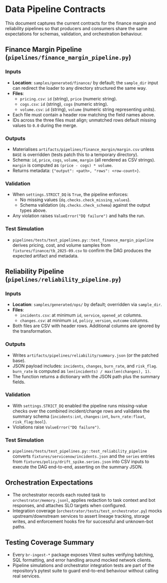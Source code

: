 # Data Pipeline Contracts

This document captures the current contracts for the finance margin and reliability
pipelines so that producers and consumers share the same expectations for
schemas, validation, and orchestration behaviour.

## Finance Margin Pipeline (`pipelines/finance_margin_pipeline.py`)

### Inputs
- **Location**: `samples/generated/finance/` by default; the `sample_dir` input
  can redirect the loader to any directory structured the same way.
- **Files**:
  - `pricing.csv`: `id` (string), `price` (numeric string).
  - `cogs.csv`: `id` (string), `cogs` (numeric string).
  - `volume.csv`: `id` (string), `volume` (numeric string representing units).
- Each file must contain a header row matching the field names above.
- IDs across the three files must align; unmatched rows default missing values
  to `0.0` during the merge.

### Outputs
- Materialises `artifacts/pipelines/finance_margin/margin.csv` unless `BASE` is
  overridden (tests patch this to a temporary directory).
- Schema: `id`, `price`, `cogs`, `volume`, `margin` (all rendered as CSV strings).
  `margin` is computed as `(price - cogs) * volume`.
- Returns metadata: `{"output": <path>, "rows": <row-count>}`.

### Validation
- When `settings.STRICT_DQ` is `True`, the pipeline enforces:
  - No missing values (`dq.checks.check_missing_values`).
  - Schema validation (`dq.checks.check_schema`) against the output types above.
- Any violation raises `ValueError("DQ failure")` and halts the run.

### Test Simulation
- `pipelines/tests/test_pipelines.py::test_finance_margin_pipeline` derives
  pricing, cost, and volume samples from `fixtures/finance/tb_2025-09.csv` to
  confirm the DAG produces the expected artifact and metadata.

## Reliability Pipeline (`pipelines/reliability_pipeline.py`)

### Inputs
- **Location**: `samples/generated/ops/` by default; overridden via `sample_dir`.
- **Files**:
  - `incidents.csv`: at minimum `id`, `service`, `opened_at` columns.
  - `changes.csv`: at minimum `id`, `policy_version`, `outcome` columns.
- Both files are CSV with header rows. Additional columns are ignored by the
  transformation.

### Outputs
- Writes `artifacts/pipelines/reliability/summary.json` (or the patched base).
- JSON payload includes: `incidents`, `changes`, `burn_rate`, and `risk_flag`.
  `burn_rate` is computed as `len(incidents) / max(len(changes), 1)`.
- The function returns a dictionary with the JSON path plus the summary fields.

### Validation
- With `settings.STRICT_DQ` enabled the pipeline runs missing-value checks over
  the combined incident/change rows and validates the summary schema
  (`incidents:int`, `changes:int`, `burn_rate:float`, `risk_flag:bool`).
- Violations raise `ValueError("DQ failure")`.

### Test Simulation
- `pipelines/tests/test_pipelines.py::test_reliability_pipeline` converts
  `fixtures/servicenow/incidents.json` and the `series` entries from
  `fixtures/policy/drift_spike.series.json` into CSV inputs to execute the DAG
  end-to-end, asserting on the summary JSON.

## Orchestration Expectations

- The orchestrator records each routed task to `orchestrator/memory.jsonl`,
  applies redaction to task context and bot responses, and attaches SLO targets
  when configured.
- Integration coverage (`orchestrator/tests/test_orchestrator.py`) mocks
  upstream/downstream services to assert lineage tracking, storage writes, and
  enforcement hooks fire for successful and unknown-bot paths.

## Testing Coverage Summary

- Every `br-ingest-*` package exposes Vitest suites verifying batching, SQL
  formatting, and error handling around mocked network clients.
- Pipeline simulations and orchestrator integration tests are part of the
  repository’s pytest suite to guard end-to-end behaviour without calling real
  services.
